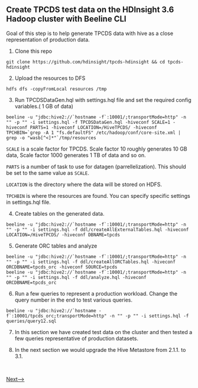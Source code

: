 ## Create TPCDS test data on the HDInsight 3.6 Hadoop cluster with Beeline CLI

Goal of this step is to help generate TPCDS data with hive as a close representation of production data. 
<br />
1. Clone this repo
```
git clone https://github.com/hdinsight/tpcds-hdinsight && cd tpcds-hdinsight 
```
2. Upload the resources to DFS

```
hdfs dfs -copyFromLocal resources /tmp
```
3. Run TPCDSDataGen.hql with settings.hql file and set the required config variables.( 1 GB of data)
```
beeline -u "jdbc:hive2://`hostname -f`:10001/;transportMode=http" -n "" -p "" -i settings.hql -f TPCDSDataGen.hql -hiveconf SCALE=1 -hiveconf PARTS=1 -hiveconf LOCATION=/HiveTPCDS/ -hiveconf TPCHBIN=`grep -A 1 "fs.defaultFS" /etc/hadoop/conf/core-site.xml | grep -o "wasb[^<]*"`/tmp/resources
```
`SCALE`  is a scale factor for TPCDS. Scale factor 10 roughly generates 10 GB data, Scale factor 1000 generates 1 TB of data and so on.

`PARTS`  is a number of task to use for datagen (parrellelization). This should be set to the same value as  `SCALE`.

`LOCATION`  is the directory where the data will be stored on HDFS.

`TPCHBIN`  is where the resources are found. You can specify specific settings in settings.hql file.


4. Create tables on the generated data.

```
beeline -u "jdbc:hive2://`hostname -f`:10001/;transportMode=http" -n "" -p "" -i settings.hql -f ddl/createAllExternalTables.hql -hiveconf LOCATION=/HiveTPCDS/ -hiveconf DBNAME=tpcds
```
5. Generate ORC tables and analyze

```
beeline -u "jdbc:hive2://`hostname -f`:10001/;transportMode=http" -n "" -p "" -i settings.hql -f ddl/createAllORCTables.hql -hiveconf ORCDBNAME=tpcds_orc -hiveconf SOURCE=tpcds
beeline -u "jdbc:hive2://`hostname -f`:10001/;transportMode=http" -n "" -p "" -i settings.hql -f ddl/analyze.hql -hiveconf ORCDBNAME=tpcds_orc
```
6. Run a few queries to represent a production workload. Change the query number in the end to test various queries. 

```
beeline -u "jdbc:hive2://`hostname -f`:10001/tpcds_orc;transportMode=http" -n "" -p "" -i settings.hql -f queries/query12.sql
```

7. In this section we have created test data on the cluster and then tested a few queries representative of production datasets. 

8. In the next section we would upgrade the Hive Metastore from 2.1.1. to 3.1. 
<br />

[Next-->](https://github.com/arnabganguly/HDInsighthivemigration/blob/master/UpgradeHiveMetastore.md) 
<!--stackedit_data:
eyJoaXN0b3J5IjpbLTE4ODQ0Mzc4MzMsLTEyNDM2MzY3NTksLT
IwMDAwMzU1MjcsLTEzNTgyMTY5NTcsNzMwOTk4MTE2XX0=
-->